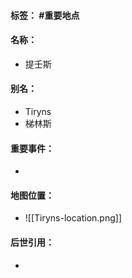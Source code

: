 #### 标签： #重要地点
#### 名称：
- 提壬斯 
#### 别名：
- Tiryns
- 梯林斯
#### 重要事件：
- 
#### 地图位置：
- ![[Tiryns-location.png]]
#### 后世引用：
- 